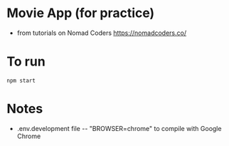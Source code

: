 # Movie App (for practice)

- from tutorials on Nomad Coders
https://nomadcoders.co/

# To run
```npm start```

# Notes
- .env.development file 
-- "BROWSER=chrome" to compile with Google Chrome